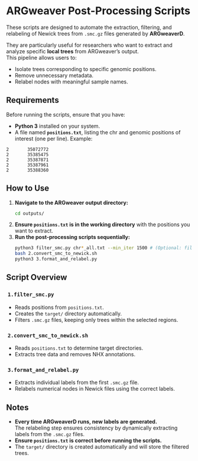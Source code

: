 # ARGweaver Post-Processing Scripts

These scripts are designed to automate the extraction, filtering, and relabeling of Newick trees from `.smc.gz` files generated by **ARGweaverD**.

They are particularly useful for researchers who want to extract and analyze specific **local trees** from ARGweaver’s output.\
This pipeline allows users to:

- Isolate trees corresponding to specific genomic positions.
- Remove unnecessary metadata.
- Relabel nodes with meaningful sample names.
  
## Requirements

Before running the scripts, ensure that you have:

- **Python 3** installed on your system.
- A file named **`positions.txt`**, listing the chr and genomic positions of interest (one per line). Example:

```
2       35072772
2       35385475
2       35387871
2       35387961
2       35388360
```

## How to Use

1. **Navigate to the ARGweaver output directory:**
   ```bash
   cd outputs/
   ```
2. **Ensure ************************************************`positions.txt`************************************************ is in the working directory** with the positions you want to extract.
3. **Run the post-processing scripts sequentially:**
   ```bash
   python3 filter_smc.py chr*_all.txt --min_iter 1500 # (Optional: filters out trees from iterations 0 to 1499)
   bash 2.convert_smc_to_newick.sh
   python3 3.format_and_relabel.py
   ```

## Script Overview

###  `1.filter_smc.py`

- Reads positions from `positions.txt`.
- Creates the `target/` directory automatically.
- Filters `.smc.gz` files, keeping only trees within the selected regions.

###  `2.convert_smc_to_newick.sh`

- Reads `positions.txt` to determine target directories.
- Extracts tree data and removes NHX annotations.

###  `3.format_and_relabel.py`

- Extracts individual labels from the first `.smc.gz` file.
- Relabels numerical nodes in Newick files using the correct labels.

## Notes

- **Every time ARGweaverD runs, new labels are generated.**\
  The relabeling step ensures consistency by dynamically extracting labels from the `.smc.gz` files.
- **Ensure ************************************************`positions.txt`************************************************ is correct before running the scripts.**
- The `target/` directory is created automatically and will store the filtered trees.


